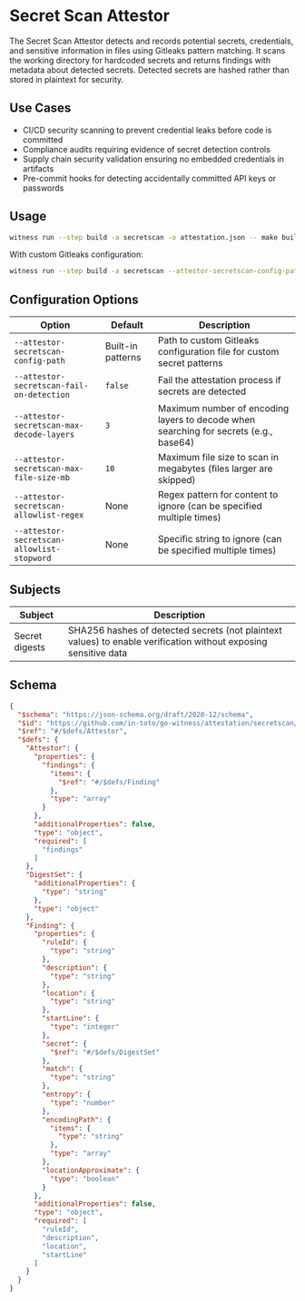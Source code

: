 # Secret Scan Attestor

The Secret Scan Attestor detects and records potential secrets, credentials, and sensitive information in files using Gitleaks pattern matching. It scans the working directory for hardcoded secrets and returns findings with metadata about detected secrets. Detected secrets are hashed rather than stored in plaintext for security.

## Use Cases

- CI/CD security scanning to prevent credential leaks before code is committed
- Compliance audits requiring evidence of secret detection controls
- Supply chain security validation ensuring no embedded credentials in artifacts
- Pre-commit hooks for detecting accidentally committed API keys or passwords

## Usage

```bash
witness run --step build -a secretscan -o attestation.json -- make build
```

With custom Gitleaks configuration:
```bash
witness run --step build -a secretscan --attestor-secretscan-config-path .gitleaks.toml -- make build
```

## Configuration Options

| Option | Default | Description |
|--------|---------|-------------|
| `--attestor-secretscan-config-path` | Built-in patterns | Path to custom Gitleaks configuration file for custom secret patterns |
| `--attestor-secretscan-fail-on-detection` | `false` | Fail the attestation process if secrets are detected |
| `--attestor-secretscan-max-decode-layers` | `3` | Maximum number of encoding layers to decode when searching for secrets (e.g., base64) |
| `--attestor-secretscan-max-file-size-mb` | `10` | Maximum file size to scan in megabytes (files larger are skipped) |
| `--attestor-secretscan-allowlist-regex` | None | Regex pattern for content to ignore (can be specified multiple times) |
| `--attestor-secretscan-allowlist-stopword` | None | Specific string to ignore (can be specified multiple times) |

## Subjects

| Subject | Description |
| ------- | ----------- |
| Secret digests | SHA256 hashes of detected secrets (not plaintext values) to enable verification without exposing sensitive data |

## Schema
```json
{
  "$schema": "https://json-schema.org/draft/2020-12/schema",
  "$id": "https://github.com/in-toto/go-witness/attestation/secretscan/attestor",
  "$ref": "#/$defs/Attestor",
  "$defs": {
    "Attestor": {
      "properties": {
        "findings": {
          "items": {
            "$ref": "#/$defs/Finding"
          },
          "type": "array"
        }
      },
      "additionalProperties": false,
      "type": "object",
      "required": [
        "findings"
      ]
    },
    "DigestSet": {
      "additionalProperties": {
        "type": "string"
      },
      "type": "object"
    },
    "Finding": {
      "properties": {
        "ruleId": {
          "type": "string"
        },
        "description": {
          "type": "string"
        },
        "location": {
          "type": "string"
        },
        "startLine": {
          "type": "integer"
        },
        "secret": {
          "$ref": "#/$defs/DigestSet"
        },
        "match": {
          "type": "string"
        },
        "entropy": {
          "type": "number"
        },
        "encodingPath": {
          "items": {
            "type": "string"
          },
          "type": "array"
        },
        "locationApproximate": {
          "type": "boolean"
        }
      },
      "additionalProperties": false,
      "type": "object",
      "required": [
        "ruleId",
        "description",
        "location",
        "startLine"
      ]
    }
  }
}
```
